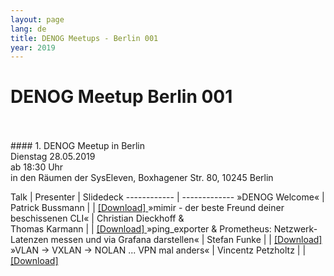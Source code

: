 ```yaml
---
layout: page
lang: de
title: DENOG Meetups - Berlin 001
year: 2019
---
```



# DENOG Meetup Berlin 001
<br>
<br>
#### 1. DENOG Meetup in Berlin<br>
Dienstag 28.05.2019<br>
ab 18:30 Uhr<br>
in den Räumen der SysEleven, Boxhagener Str. 80, 10245 Berlin<br>

Talk | Presenter | Slidedeck
------------ | -------------
»DENOG Welcome« | Patrick Bussmann |     | [ [Download] ](../../files/meetups/20190528_DENOG_Meetup_Berlin.pdf)
»mimir - der beste Freund deiner beschissenen CLI« | Christian Dieckhoff & <br>Thomas Karmann |     | [ [Download] ]()
»ping_exporter & Prometheus: Netzwerk-Latenzen messen und via Grafana darstellen« | Stefan Funke |      | [ [Download] ]()
»VLAN -> VXLAN -> NOLAN ... VPN mal anders« | Vincentz Petzholtz |      | [ [Download] ]()
